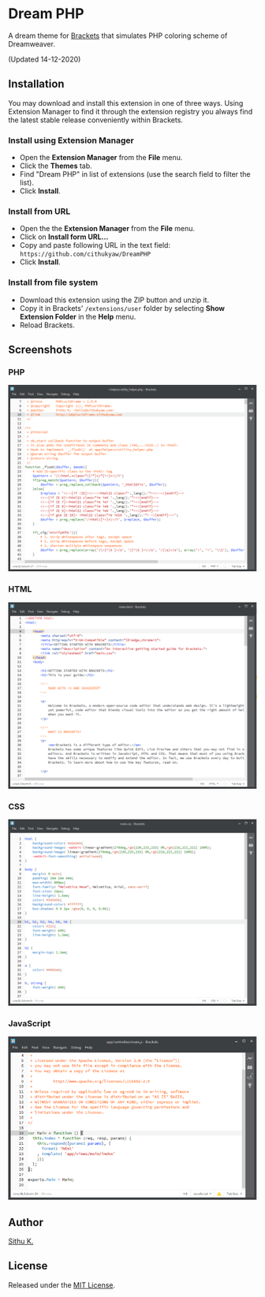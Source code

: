 # Dream PHP

A dream theme for [Brackets](http://brackets.io/) that simulates PHP coloring scheme of Dreamweaver.

(Updated 14-12-2020)

## Installation

You may download and install this extension in one of three ways. Using Extension Manager to find it through the extension registry you always find the latest stable release conveniently within Brackets.

### Install using Extension Manager

- Open the **Extension Manager** from the **File** menu.
- Click the **Themes** tab.
- Find "Dream PHP" in list of extensions (use the search field to filter the list).
- Click **Install**.

### Install from URL

- Open the the **Extension Manager** from the **File** menu.
- Click on **Install form URL...**
- Copy and paste following URL in the text field: ``https://github.com/cithukyaw/DreamPHP``
- Click **Install**.

### Install from file system

- Download this extension using the ZIP button and unzip it.
- Copy it in Brackets' `/extensions/user` folder by selecting **Show Extension Folder** in the **Help** menu.
- Reload Brackets.

## Screenshots

### PHP

![PHP Screenshot](screenshots/php.png)

### HTML

![HTML Screenshot](screenshots/html.png)

### CSS

![CSS Screenshot](screenshots/css.png)

### JavaScript

![JavaScript Screenshot](screenshots/javascript.png)

## Author

[Sithu K.](http://sithukyaw.com)

## License

Released under the [MIT License](LICENSE).
